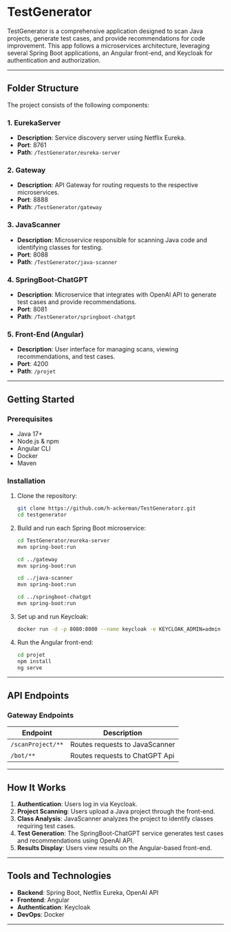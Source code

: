 # TestGenerator

TestGenerator is a comprehensive application designed to scan Java projects, generate test cases, and provide recommendations for code improvement. This app follows a microservices architecture, leveraging several Spring Boot applications, an Angular front-end, and Keycloak for authentication and authorization.

---

## Folder Structure

The project consists of the following components:

### 1. **EurekaServer**
- **Description**: Service discovery server using Netflix Eureka.
- **Port**: 8761
- **Path**: `/TestGenerator/eureka-server`

### 2. **Gateway**
- **Description**: API Gateway for routing requests to the respective microservices.
- **Port**: 8888
- **Path**: `/TestGenerator/gateway`

### 3. **JavaScanner**
- **Description**: Microservice responsible for scanning Java code and identifying classes for testing.
- **Port**: 8088
- **Path**: `/TestGenerator/java-scanner`

### 4. **SpringBoot-ChatGPT**
- **Description**: Microservice that integrates with OpenAI API to generate test cases and provide recommendations.
- **Port**: 8081
- **Path**: `/TestGenerator/springboot-chatgpt`

### 5. **Front-End (Angular)**
- **Description**: User interface for managing scans, viewing recommendations, and test cases.
- **Port**: 4200
- **Path**: `/projet`



---

## Getting Started

### Prerequisites
- Java 17+
- Node.js & npm
- Angular CLI
- Docker
- Maven 

### Installation

1. Clone the repository:
    ```bash
    git clone https://github.com/h-ackerman/TestGeneratorz.git
    cd testgenerator
    ```

2. Build and run each Spring Boot microservice:
    ```bash
    cd TestGenerator/eureka-server
    mvn spring-boot:run

    cd ../gateway
    mvn spring-boot:run

    cd ../java-scanner
    mvn spring-boot:run

    cd ../springboot-chatgpt
    mvn spring-boot:run
    ```

3. Set up and run Keycloak:
    ```bash
    docker run -d -p 8080:8080 --name keycloak -e KEYCLOAK_ADMIN=admin -e KEYCLOAK_ADMIN_PASSWORD=admin quay.io/keycloak/keycloak:latest start-dev
    ```

4. Run the Angular front-end:
    ```bash
    cd projet
    npm install
    ng serve
    ```

---

## API Endpoints

### Gateway Endpoints
| Endpoint                  | Description                     |
|---------------------------|---------------------------------|
| `/scanProject/**`         | Routes requests to JavaScanner  |
| `/bot/**`                 | Routes requests to ChatGPT Api  |

---

## How It Works

1. **Authentication**: Users log in via Keycloak.
2. **Project Scanning**: Users upload a Java project through the front-end.
3. **Class Analysis**: JavaScanner analyzes the project to identify classes requiring test cases.
4. **Test Generation**: The SpringBoot-ChatGPT service generates test cases and recommendations using OpenAI API.
5. **Results Display**: Users view results on the Angular-based front-end.



---

## Tools and Technologies
- **Backend**: Spring Boot, Netflix Eureka, OpenAI API
- **Frontend**: Angular
- **Authentication**: Keycloak
- **DevOps**: Docker

---



